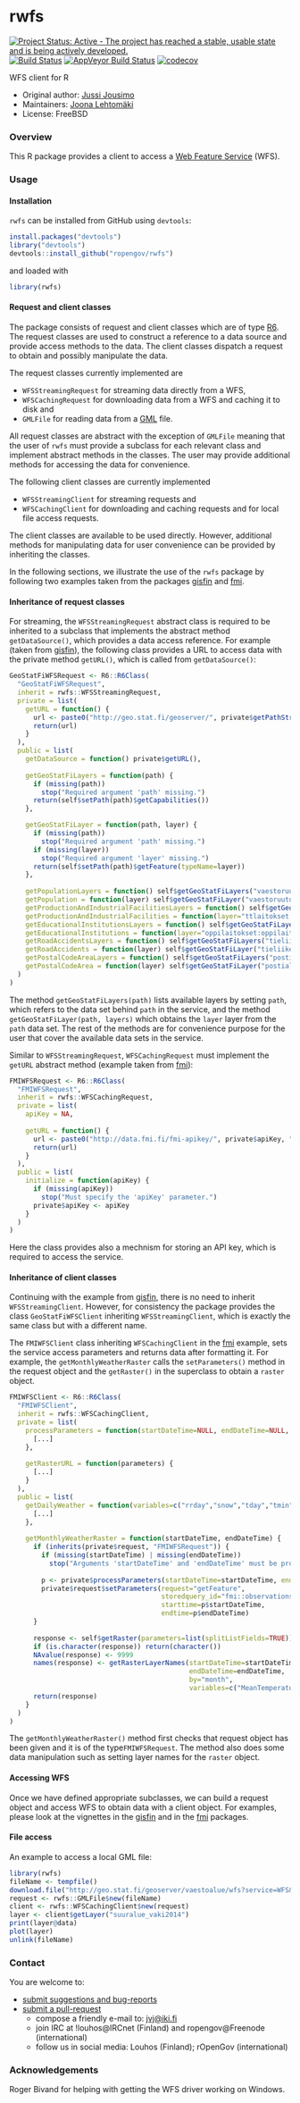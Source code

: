 
rwfs
====

[![Project Status: Active - The project has reached a stable, usable state and is being actively developed.](http://www.repostatus.org/badges/latest/active.svg)](http://www.repostatus.org/#active)
[![Build Status](https://api.travis-ci.org/rOpenGov/rwfs.png)](https://travis-ci.org/rOpenGov/rwfs)
[![AppVeyor Build Status](https://ci.appveyor.com/api/projects/status/github/rOpenGov/rwfs?branch=master&svg=true)](https://ci.appveyor.com/project/rOpenGov/rwfs)
[![codecov](https://codecov.io/gh/rOpenGov/rwfs/branch/master/graph/badge.svg)](https://codecov.io/gh/rOpenGov/rwfs)

WFS client for R

+ Original author: [Jussi Jousimo](http://www.github.com/statguy/)
+ Maintainers: [Joona Lehtomäki](https://github.com/jlehtoma)
+ License: FreeBSD

### Overview

This R package provides a client to access a [Web Feature Service](http://www.opengeospatial.org/standards/wfs) (WFS).

### Usage

#### Installation

`rwfs` can be installed from GitHub using `devtools`:

```r
install.packages("devtools")
library("devtools")
devtools::install_github("ropengov/rwfs")
```

and loaded with

```r
library(rwfs)
```

#### Request and client classes

The package consists of request and client classes which are of type [R6](https://CRAN.R-project.org/package=R6/vignettes/Introduction.html). The request classes are used to construct a reference to a data source and provide access methods to the data. The client classes dispatch a request to obtain and possibly manipulate the data.

The request classes currently implemented are

* `WFSStreamingRequest` for streaming data directly from a WFS,
* `WFSCachingRequest` for downloading data from a WFS and caching it to disk and
* `GMLFile` for reading data from a [GML](http://en.wikipedia.org/wiki/Geography_Markup_Language) file.

All request classes are abstract with the exception of `GMLFile` meaning that the user of `rwfs` must provide a subclass for each relevant class and implement abstract methods in the classes. The user may provide additional methods for accessing the data for convenience.

The following client classes are currently implemented

* `WFSStreamingClient` for streaming requests and
* `WFSCachingClient` for downloading and caching requests and for local file access requests.

The client classes are available to be used directly. However, additional methods for manipulating data for user convenience can be provided by inheriting the classes.

In the following sections, we illustrate the use of the `rwfs` package by following two examples taken from the packages [gisfin](https://github.com/rOpenGov/gisfin) and [fmi](https://github.com/rOpenGov/fmi).

#### Inheritance of request classes

For streaming, the `WFSStreamingRequest` abstract class is required to be inherited to a subclass that implements the abstract method `getDataSource()`, which provides a data access reference. For example (taken from [gisfin](https://github.com/rOpenGov/gisfin/blob/master/R/GeoStatFi.R)), the following class provides a URL to access data with the private method `getURL()`, which is called from `getDataSource()`:

```r
GeoStatFiWFSRequest <- R6::R6Class(
  "GeoStatFiWFSRequest",
  inherit = rwfs::WFSStreamingRequest,
  private = list(
    getURL = function() {
      url <- paste0("http://geo.stat.fi/geoserver/", private$getPathString(), "/wfs?", private$getParametersString())
      return(url)
    }
  ),
  public = list(
    getDataSource = function() private$getURL(),
    
    getGeoStatFiLayers = function(path) {
      if (missing(path))
        stop("Required argument 'path' missing.")      
      return(self$setPath(path)$getCapabilities())
    },

    getGeoStatFiLayer = function(path, layer) {
      if (missing(path))
        stop("Required argument 'path' missing.")      
      if (missing(layer))
        stop("Required argument 'layer' missing.")
      return(self$setPath(path)$getFeature(typeName=layer))
    },
    
    getPopulationLayers = function() self$getGeoStatFiLayers("vaestoruutu"),
    getPopulation = function(layer) self$getGeoStatFiLayer("vaestoruutu", layer),
    getProductionAndIndustrialFacilitiesLayers = function() self$getGeoStatFiLayers("ttlaitokset/ttlaitokset:toimipaikat"),
    getProductionAndIndustrialFacilities = function(layer="ttlaitokset:toimipaikat") self$getGeoStatFiLayer("ttlaitokset/ttlaitokset:toimipaikat", layer),
    getEducationalInstitutionsLayers = function() self$getGeoStatFiLayers("oppilaitokset/oppilaitokset:oppilaitokset"),
    getEducationalInstitutions = function(layer="oppilaitokset:oppilaitokset") self$getGeoStatFiLayer("oppilaitokset/oppilaitokset:oppilaitokset", layer),
    getRoadAccidentsLayers = function() self$getGeoStatFiLayers("tieliikenne"),
    getRoadAccidents = function(layer) self$getGeoStatFiLayer("tieliikenne", layer),
    getPostalCodeAreaLayers = function() self$getGeoStatFiLayers("postialue"),
    getPostalCodeArea = function(layer) self$getGeoStatFiLayer("postialue", layer)
  )
)
```

The method `getGeoStatFiLayers(path)` lists available layers by setting `path`, which refers to the data set behind `path` in the service, and the method `getGeoStatFiLayer(path, layers)` which obtains the `layer` layer from the `path` data set. The rest of the methods are for convenience purpose for the user that cover the available data sets in the service.

Similar to `WFSStreamingRequest`, `WFSCachingRequest` must implement the `getURL` abstract method (example taken from [fmi](https://github.com/rOpenGov/fmi/blob/master/R/FMIWFSRequest.R)):

```r
FMIWFSRequest <- R6::R6Class(
  "FMIWFSRequest",
  inherit = rwfs::WFSCachingRequest,
  private = list(
    apiKey = NA,
    
    getURL = function() {
      url <- paste0("http://data.fmi.fi/fmi-apikey/", private$apiKey, "/wfs?", private$getParametersString())
      return(url)
    }
  ),
  public = list(
    initialize = function(apiKey) {
      if (missing(apiKey))
        stop("Must specify the 'apiKey' parameter.")
      private$apiKey <- apiKey
    }    
  )
)
```

Here the class provides also a mechnism for storing an API key, which is required to access the service.

#### Inheritance of client classes

Continuing with the example from [gisfin](https://github.com/rOpenGov/gisfin/blob/master/R/GeoStatFi.R), there is no need to inherit `WFSStreamingClient`. However, for consistency the package provides the class `GeoStatFiWFSClient` inheriting `WFSStreamingClient`, which is exactly the same class but with a different name.

The `FMIWFSClient` class inheriting `WFSCachingClient` in the [fmi](https://github.com/rOpenGov/fmi/blob/master/R/FMIWFSClient.R) example, sets the service access parameters and returns data after formatting it. For example, the `getMonthlyWeatherRaster` calls the `setParameters()` method in the request object and the `getRaster()` in the superclass to obtain a `raster` object.

```r
FMIWFSClient <- R6::R6Class(
  "FMIWFSClient",
  inherit = rwfs::WFSCachingClient,
  private = list(
    processParameters = function(startDateTime=NULL, endDateTime=NULL, bbox=NULL, fmisid=NULL) {
      [...]
    },
    
    getRasterURL = function(parameters) {
      [...]
    }
  ),
  public = list(
    getDailyWeather = function(variables=c("rrday","snow","tday","tmin","tmax"), startDateTime, endDateTime, bbox=NULL, fmisid=NULL) {      
      [...]
    },
    
    getMonthlyWeatherRaster = function(startDateTime, endDateTime) {
      if (inherits(private$request, "FMIWFSRequest")) {
        if (missing(startDateTime) | missing(endDateTime))
          stop("Arguments 'startDateTime' and 'endDateTime' must be provided.")
        
        p <- private$processParameters(startDateTime=startDateTime, endDateTime=endDateTime)
        private$request$setParameters(request="getFeature",
                                      storedquery_id="fmi::observations::weather::monthly::grid",
                                      starttime=p$startDateTime,
                                      endtime=p$endDateTime)
      }
      
      response <- self$getRaster(parameters=list(splitListFields=TRUE))
      if (is.character(response)) return(character())
      NAvalue(response) <- 9999
      names(response) <- getRasterLayerNames(startDateTime=startDateTime,
                                             endDateTime=endDateTime,
                                             by="month",
                                             variables=c("MeanTemperature", "Precipitation"))
      return(response)
    }
  )
)
```

The `getMonthlyWeatherRaster()` method first checks that request object has been given and it is of the type`FMIWFSRequest`. The method also does some data manipulation such as setting layer names for the `raster` object.

#### Accessing WFS

Once we have defined appropriate subclasses, we can build a request object and access WFS to obtain data with a client object. For examples, please look at the vignettes in the
[gisfin](https://github.com/rOpenGov/gisfin/blob/master/vignettes/gisfin_tutorial.md) and in the
[fmi](https://github.com/rOpenGov/fmi/blob/master/vignettes/fmi_tutorial.md) packages.

#### File access

An example to access a local GML file:

```r
library(rwfs)
fileName <- tempfile()
download.file("http://geo.stat.fi/geoserver/vaestoalue/wfs?service=WFS&version=1.0.0&request=GetFeature&typeName=vaestoalue:suuralue_vaki2014", fileName)
request <- rwfs::GMLFile$new(fileName)
client <- rwfs::WFSCachingClient$new(request)
layer <- client$getLayer("suuralue_vaki2014")
print(layer@data)
plot(layer)
unlink(fileName)
```

### Contact

  You are welcome to:

* [submit suggestions and bug-reports](https://github.com/ropengov/rwfs/issues)
* [submit a pull-request](https://github.com/rOpenGov/rwfs/pulls)
    * compose a friendly e-mail to: [jvj@iki.fi](mailto:jvj@iki.fi)
    * join IRC at !louhos@IRCnet (Finland) and ropengov@Freenode (international)
    * follow us in social media: Louhos (Finland); rOpenGov (international)

### Acknowledgements

  Roger Bivand for helping with getting the WFS driver working on Windows.

